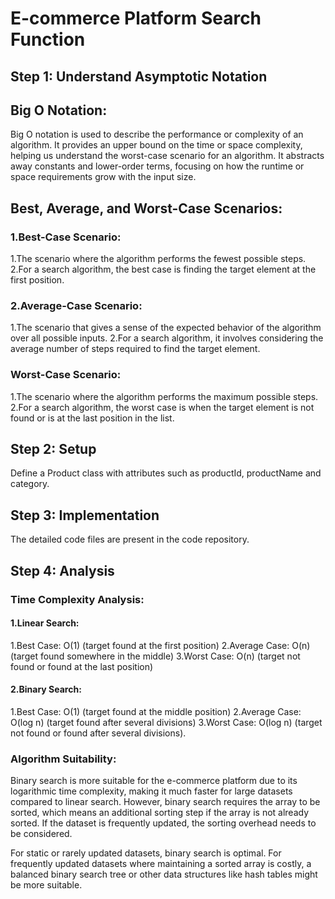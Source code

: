
# E-commerce Platform Search Function

## Step 1:  Understand Asymptotic Notation
## Big O Notation:

Big O notation is used to describe the performance or complexity of an algorithm. It provides an upper bound on the time or space complexity, helping us understand the worst-case scenario for an algorithm. It abstracts away constants and lower-order terms, focusing on how the runtime or space requirements grow with the input size.

## Best, Average, and Worst-Case Scenarios:
### 1.Best-Case Scenario: 
1.The scenario where the algorithm performs the fewest possible steps.
2.For a search algorithm, the best case is finding the target element at the first position.
### 2.Average-Case Scenario: 
1.The scenario that gives a sense of the expected behavior of the algorithm over all possible inputs.
2.For a search algorithm, it involves considering the average number of steps required to find the target element.
### Worst-Case Scenario: 
1.The scenario where the algorithm performs the maximum possible steps.
2.For a search algorithm, the worst case is when the target element is not found or is at the last position in the list.

## Step 2: Setup

Define a Product class with attributes such as productId, productName and category.

## Step 3: Implementation

The detailed code files are present in the code repository.

## Step 4: Analysis

### Time Complexity Analysis:

#### 1.Linear Search:
1.Best Case: O(1) (target found at the first position)
2.Average Case: O(n) (target found somewhere in the middle)
3.Worst Case: O(n) (target not found or found at the last position)
#### 2.Binary Search:
1.Best Case: O(1) (target found at the middle position)
2.Average Case: O(log n) (target found after several divisions)
3.Worst Case: O(log n) (target not found or found after several divisions).

### Algorithm Suitability:

Binary search is more suitable for the e-commerce platform due to its logarithmic time complexity, making it much faster for large datasets compared to linear search. However, binary search requires the array to be sorted, which means an additional sorting step if the array is not already sorted. If the dataset is frequently updated, the sorting overhead needs to be considered.

For static or rarely updated datasets, binary search is optimal. For frequently updated datasets where maintaining a sorted array is costly, a balanced binary search tree or other data structures like hash tables might be more suitable.







